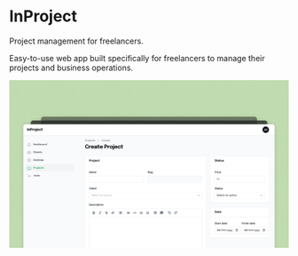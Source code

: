 # InProject

Project management for freelancers.

Easy-to-use web app built specifically for freelancers to manage their projects and business operations.

![demo](./demo-app.png)
